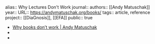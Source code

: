 alias:: Why Lectures Don't Work
journal::
authors:: [[Andy Matuschak]] 
year::
URL:: https://andymatuschak.org/books/
tags:: article, reference
project:: [[DiaGnosis]], [[EFA]] 
public:: true

- [Why books donʼt work | Andy Matuschak](https://andymatuschak.org/books/)
-
-